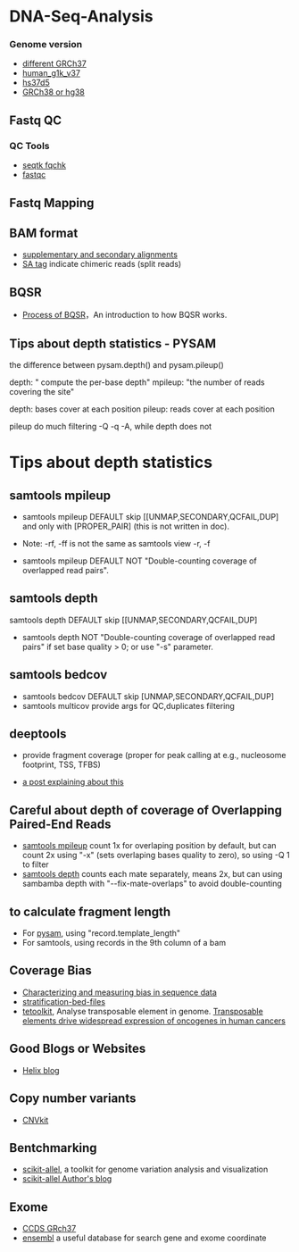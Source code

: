 # DNA-Seq-Analysis

### Genome version
* [different GRCh37](https://gatk.broadinstitute.org/hc/en-us/articles/360035890711)
* [human_g1k_v37](ftp://ftp.ncbi.nlm.nih.gov/1000genomes/ftp/technical/reference/human_g1k_v37.fasta.gz)
* [hs37d5](ftp://ftp.1000genomes.ebi.ac.uk/vol1/ftp/technical/reference/phase2_reference_assembly_sequence/hs37d5.fa.gz)
* [GRCh38 or hg38](ftp://ftp.ncbi.nlm.nih.gov/genomes/all/GCA/000/001/405/GCA_000001405.15_GRCh38/seqs_for_alignment_pipelines.ucsc_ids/GCA_000001405.15_GRCh38_no_alt_analysis_set.fna.gz)
 

## Fastq QC
### QC Tools
* [seqtk fqchk](https://blog.liang2.tw/posts/2015/09/seqtk/)
* [fastqc](https://github.com/s-andrews/FastQC)

## Fastq Mapping
## BAM format
* [supplementary and secondary alignments](https://www.cnblogs.com/timeisbiggestboss/p/8856888.html)
* [SA tag](https://www.biostars.org/p/116201/) indicate chimeric reads (split reads)
## BQSR
* [Process of BQSR](http://zenfractal.com/2014/01/25/bqsr/)，An introduction to how BQSR works.
## Tips about depth statistics - PYSAM
the difference between pysam.depth() and pysam.pileup()

depth: " compute the per-base depth"
mpileup: "the number of reads covering the site" 

depth: bases cover at each position
pileup: reads cover at each position

pileup do much filtering -Q -q -A, while depth does not 

# Tips about depth statistics

## samtools mpileup
* samtools mpileup DEFAULT skip [[UNMAP,SECONDARY,QCFAIL,DUP] and only with [PROPER_PAIR] (this is not written in doc).
* Note: -rf, -ff is not the same as samtools view -r, -f

* samtools mpileup DEFAULT NOT "Double-counting coverage of overlapped read pairs".

## samtools depth
samtools depth DEFAULT skip [[UNMAP,SECONDARY,QCFAIL,DUP]
* samtools depth NOT "Double-counting coverage of overlapped read pairs" if set base quality > 0; or use "-s" parameter.

## samtools bedcov
* samtools bedcov DEFAULT skip [UNMAP,SECONDARY,QCFAIL,DUP]
* samtools multicov provide args for QC,duplicates filtering

## deeptools
* provide fragment coverage (proper for peak calling at e.g., nucleosome footprint, TSS, TFBS)

* [a post explaining about this](https://www.biostars.org/p/195497/)

## Careful about depth of coverage of Overlapping Paired-End Reads
* [samtools mpileup](https://www.biostars.org/p/87299/#284421) count 1x for overlaping position by default, but can count 2x using "-x" (sets overlaping bases quality to zero), so using -Q 1 to filter
* [samtools depth](https://www.biostars.org/p/323047/) counts each mate separately, means 2x, but can using sambamba depth with "--fix-mate-overlaps" to avoid double-counting
## to calculate fragment length
* For [pysam](https://www.biostars.org/p/312885/), using "record.template_length"
* For samtools, using records in the 9th column of a bam

## Coverage Bias
* [Characterizing and measuring bias in sequence data](https://genomebiology.biomedcentral.com/articles/10.1186/gb-2013-14-5-r51)
* [stratification-bed-files](https://github.com/ga4gh/benchmarking-tools/tree/master/resources/stratification-bed-files)
* [tetoolkit](https://github.com/mhammell-laboratory/tetoolkit), Analyse transposable element in genome. [Transposable elements drive widespread expression of oncogenes in human cancers](https://sci-hub.tw/10.1038/s41588-019-0373-3)

## Good Blogs or Websites
* [Helix blog](https://blog.helix.com/blog/)


## Copy number variants
* [CNVkit](https://github.com/etal/cnvkit)

## Bentchmarking
* [scikit-allel](https://scikit-allel.readthedocs.io/en/stable/stats/mendel.html), a toolkit for genome variation analysis and visualization
* [scikit-allel Author's blog](https://alimanfoo.github.io/)

## Exome
* [CCDS GRch37](ftp://ftp.ncbi.nih.gov/pub/CCDS/archive/Hs37.3/)
* [ensembl](http://asia.ensembl.org/Homo_sapiens/Gene/Summary?db=core;g=ENSG00000221957;r=19:54832676-54848569) a useful database for search gene and exome coordinate
